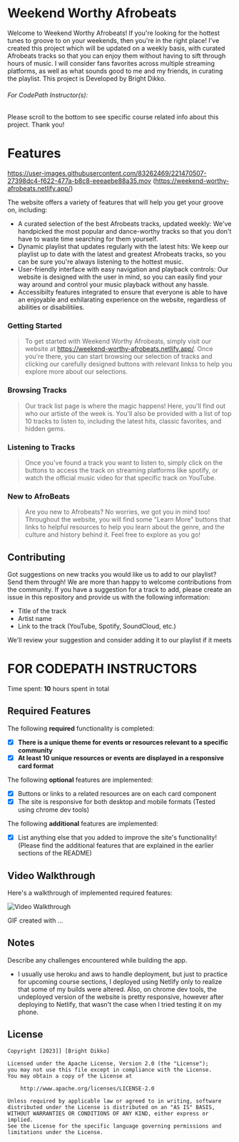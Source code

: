 #  Weekend Worthy Afrobeats

Welcome to Weekend Worthy Afrobeats! If you're looking for the hottest tunes to groove to on your weekends, then you're in the right place! I've created this project which will be updated on a weekly basis, with curated Afrobeats tracks so that you can enjoy them without having to sift through hours of music. I will consider fans favorites across multiple streaming platforms, as well as what sounds good to me and my friends, in curating the playlist. This project is Developed by Bright Dikko.
###### For CodePath Instructor(s): 
Please scroll to the bottom to see specific course related info about this project. Thank you!


# Features



https://user-images.githubusercontent.com/83262469/221470507-27398dc4-f622-477a-b8c8-eeeaebe88a35.mov
(https://weekend-worthy-afrobeats.netlify.app/)

The website offers a variety of features that will help you get your groove on, including:
- A curated selection of the best Afrobeats tracks, updated weekly: We've handpicked the most popular and dance-worthy tracks so that you don't have to waste time searching for them yourself.
- Dynamic playlist that updates regularly with the latest hits: We keep our playlist up to date with the latest and greatest Afrobeats tracks, so you can be sure you're always listening to the hottest music.
- User-friendly interface with easy navigation and playback controls: Our website is designed with the user in mind, so you can easily find your way around and control your music playback without any hassle.
- Accessibilty features integrated to ensure that everyone is able to have an enjoyable and exhilarating experience on the website, regardless of abilities or disabilitiies.


### Getting Started
> To get started with Weekend Worthy Afrobeats, simply visit our website at https://weekend-worthy-afrobeats.netlify.app/. Once you're there, you can start browsing our selection of tracks and clicking our carefully designed buttons with relevant linkss to help you explore more about our selections.


### Browsing Tracks
> Our track list page is where the magic happens! Here, you'll find out who our artiste of the week is. You'll also be provided with a list of top 10 tracks to listen to, including the latest hits, classic favorites, and hidden gems.

### Listening to Tracks
> Once you've found a track you want to listen to, simply click on the buttons to access the track on streaming platforms like spotify, or watch the official music video for that specific track on YouTube.

### New to AfroBeats
> Are you new to Afrobeats? No worries, we got you in mind too! Throughout the website, you will find some "Learn More" buttons that links to helpful resources to help you learn about the genre, and the culture and history behind it. Feel free to explore as you go!


## Contributing
 Got suggestions on new tracks you would like us to add to our playlist? Send them through! We are more than happy to welcome contributions from the community. If you have a suggestion for a track to add, please create an issue in this repository and provide us with the following information:
- Title of the track
- Artist name
- Link to the track (YouTube, Spotify, SoundCloud, etc.)

We'll review your suggestion and consider adding it to our playlist if it meets 

# FOR CODEPATH INSTRUCTORS
Time spent: **10** hours spent in total

## Required Features

The following **required** functionality is completed:

- [x] **There is a unique theme for events or resources relevant to a specific community**
- [x] **At least 10 unique resources or events are displayed in a responsive card format**

The following **optional** features are implemented:

- [x] Buttons or links to a related resources are on each card component
- [x] The site is responsive for both desktop and mobile formats
(Tested using chrome dev tools)

The following **additional** features are implemented:

* [x] List anything else that you added to improve the site's functionality!
(Please find the additional features that are explained in the earlier sections of the README)

## Video Walkthrough

Here's a walkthrough of implemented required features:

<img src='http://i.imgur.com/link/to/your/gif/file.gif' title='Video Walkthrough' width='' alt='Video Walkthrough' />

<!-- Replace this with whatever GIF tool you used! -->
GIF created with ...  

## Notes
Describe any challenges encountered while building the app.
* I usually use heroku and aws to handle deployment, but just to practice for upcoming course sections, I deployed using Netlify only to realize that some of my builds were altered. Also, on chrome dev tools, the undeployed version of the website is pretty responsive, however after deploying to Netlify, that wasn't the case when I tried testing it on my phone.

## License

    Copyright [2023]] [Bright Dikko]

    Licensed under the Apache License, Version 2.0 (the "License");
    you may not use this file except in compliance with the License.
    You may obtain a copy of the License at

        http://www.apache.org/licenses/LICENSE-2.0

    Unless required by applicable law or agreed to in writing, software
    distributed under the License is distributed on an "AS IS" BASIS,
    WITHOUT WARRANTIES OR CONDITIONS OF ANY KIND, either express or implied.
    See the License for the specific language governing permissions and
    limitations under the License.
